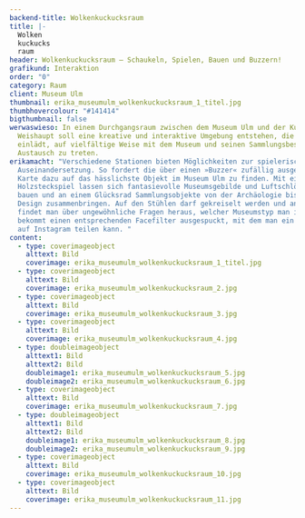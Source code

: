 ```yaml
---
backend-title: Wolkenkuckucksraum
title: |-
  Wolken
  kuckucks
  raum
header: Wolkenkuckucksraum – Schaukeln, Spielen, Bauen und Buzzern!
grafikund: Interaktion
order: "0"
category: Raum
client: Museum Ulm
thumbnail: erika_museumulm_wolkenkuckucksraum_1_titel.jpg
thumbhovercolour: "#141414"
bigthumbnail: false
werwaswieso: In einem Durchgangsraum zwischen dem Museum Ulm und der Kunsthalle
  Weishaupt soll eine kreative und interaktive Umgebung entstehen, die dazu
  einlädt, auf vielfältige Weise mit dem Museum und seinen Sammlungsbeständen in
  Austausch zu treten.
erikamacht: "Verschiedene Stationen bieten Möglichkeiten zur spielerischen
  Auseinandersetzung. So fordert die über einen »Buzzer« zufällig ausgelöste
  Karte dazu auf das hässlichste Objekt im Museum Ulm zu finden. Mit einem
  Holzsteckspiel lassen sich fantasievolle Museumsgebilde und Luftschlösser
  bauen und an einem Glücksrad Sammlungsobjekte von der Archäologie bis zum
  Design zusammenbringen. Auf den Stühlen darf gekreiselt werden und an der Wand
  findet man über ungewöhnliche Fragen heraus, welcher Museumstyp man ist und
  bekommt einen entsprechenden Facefilter ausgespuckt, mit dem man ein Selfie
  auf Instagram teilen kann. "
content:
  - type: coverimageobject
    alttext: Bild
    coverimage: erika_museumulm_wolkenkuckucksraum_1_titel.jpg
  - type: coverimageobject
    alttext: Bild
    coverimage: erika_museumulm_wolkenkuckucksraum_2.jpg
  - type: coverimageobject
    alttext: Bild
    coverimage: erika_museumulm_wolkenkuckucksraum_3.jpg
  - type: coverimageobject
    alttext: Bild
    coverimage: erika_museumulm_wolkenkuckucksraum_4.jpg
  - type: doubleimageobject
    alttext1: Bild
    alttext2: Bild
    doubleimage1: erika_museumulm_wolkenkuckucksraum_5.jpg
    doubleimage2: erika_museumulm_wolkenkuckucksraum_6.jpg
  - type: coverimageobject
    alttext: Bild
    coverimage: erika_museumulm_wolkenkuckucksraum_7.jpg
  - type: doubleimageobject
    alttext1: Bild
    alttext2: Bild
    doubleimage1: erika_museumulm_wolkenkuckucksraum_8.jpg
    doubleimage2: erika_museumulm_wolkenkuckucksraum_9.jpg
  - type: coverimageobject
    alttext: Bild
    coverimage: erika_museumulm_wolkenkuckucksraum_10.jpg
  - type: coverimageobject
    alttext: Bild
    coverimage: erika_museumulm_wolkenkuckucksraum_11.jpg
---
```

